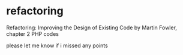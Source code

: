 # refactoring
Refactoring: Improving the Design of Existing Code by Martin Fowler, chapter 2 PHP codes

please let me know if i missed any points

